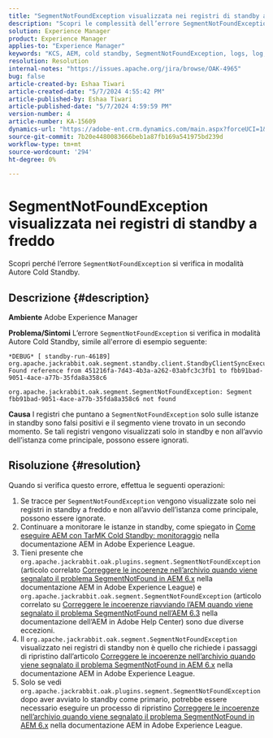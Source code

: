 ```yaml
---
title: "SegmentNotFoundException visualizzata nei registri di standby a freddo"
description: "Scopri le complessità dell’errore SegmentNotFoundException in modalità Autore Cold Standby."
solution: Experience Manager
product: Experience Manager
applies-to: "Experience Manager"
keywords: "KCS, AEM, cold standby, SegmentNotFoundException, logs, log, Adobe Experience Manager"
resolution: Resolution
internal-notes: "https://issues.apache.org/jira/browse/OAK-4965"
bug: false
article-created-by: Eshaa Tiwari
article-created-date: "5/7/2024 4:55:42 PM"
article-published-by: Eshaa Tiwari
article-published-date: "5/7/2024 4:59:59 PM"
version-number: 4
article-number: KA-15609
dynamics-url: "https://adobe-ent.crm.dynamics.com/main.aspx?forceUCI=1&pagetype=entityrecord&etn=knowledgearticle&id=a54c5aa3-920c-ef11-9f8a-6045bd006793"
source-git-commit: 7b20e4480083666beb1a87fb169a541975bd239d
workflow-type: tm+mt
source-wordcount: '294'
ht-degree: 0%

---
```


# SegmentNotFoundException visualizzata nei registri di standby a freddo


Scopri perché l’errore `SegmentNotFoundException` si verifica in modalità Autore Cold Standby.

## Descrizione {#description}


<b>Ambiente</b>
Adobe Experience Manager

<b>Problema/Sintomi</b>
L’errore `SegmentNotFoundException` si verifica in modalità Autore Cold Standby, simile all&#39;errore di esempio seguente:


```
*DEBUG* [ standby-run-46189]  org.apache.jackrabbit.oak.segment.standby.client.StandbyClientSyncExecution Found reference from 451216fa-7d43-4b3a-a262-03abfc3c3fb1 to fbb91bad-9051-4ace-a77b-35fda8a358c6

org.apache.jackrabbit.oak.segment.SegmentNotFoundException: Segment fbb91bad-9051-4ace-a77b-35fda8a358c6 not found
```


<b>Causa</b>
I registri che puntano a `SegmentNotFoundException` solo sulle istanze in standby sono falsi positivi e il segmento viene trovato in un secondo momento.
Se tali registri vengono visualizzati solo in standby e non all’avvio dell’istanza come principale, possono essere ignorati.




## Risoluzione {#resolution}


Quando si verifica questo errore, effettua le seguenti operazioni:

1. Se tracce per `SegmentNotFoundException` vengono visualizzate solo nei registri in standby a freddo e non all’avvio dell’istanza come principale, possono essere ignorate.
2. Continuare a monitorare le istanze in standby, come spiegato in [Come eseguire AEM con TarMK Cold Standby: monitoraggio](https://docs.adobe.com/content/help/en/experience-manager-65/deploying/deploying/tarmk-cold-standby.html#monitoring) nella documentazione AEM in Adobe Experience League.
3. Tieni presente che `org.apache.jackrabbit.oak.plugins.segment.SegmentNotFoundException` (articolo correlato [Correggere le incoerenze nell’archivio quando viene segnalato il problema SegmentNotFound in AEM 6.x](https://helpx.adobe.com/experience-manager/kb/fix-inconsistencies-in-the-repository-when-segmentnotfound-issue.html) nella documentazione AEM in Adobe Experience League) e `org.apache.jackrabbit.oak.segment.SegmentNotFoundException` (articolo correlato su [Correggere le incoerenze riavviando l’AEM quando viene segnalato il problema SegmentNotFound nell’AEM 6.3](https://helpx.adobe.com/au/experience-manager/kb/fix-inconsistencies-by-restarting-AEM-when-segmentNotFound-issue-is-reported-in-AEM.html) nella documentazione dell’AEM in Adobe Help Center) sono due diverse eccezioni.
4. Il `org.apache.jackrabbit.oak.segment.SegmentNotFoundException` visualizzato nei registri di standby non è quello che richiede i passaggi di ripristino dall’articolo [Correggere le incoerenze nell’archivio quando viene segnalato il problema SegmentNotFound in AEM 6.x](https://helpx.adobe.com/experience-manager/kb/fix-inconsistencies-in-the-repository-when-segmentnotfound-issue.html) nella documentazione AEM in Adobe Experience League.
5. Solo se vedi `org.apache.jackrabbit.oak.plugins.segment.SegmentNotFoundException` dopo aver avviato lo standby come primario, potrebbe essere necessario eseguire un processo di ripristino [Correggere le incoerenze nell’archivio quando viene segnalato il problema SegmentNotFound in AEM 6.x](https://helpx.adobe.com/experience-manager/kb/fix-inconsistencies-in-the-repository-when-segmentnotfound-issue.html) nella documentazione AEM in Adobe Experience League.

